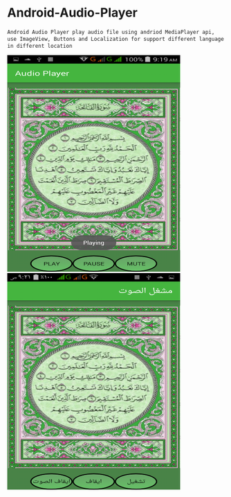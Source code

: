 # Android-Audio-Player
    Android Audio Player play audio file using andriod MediaPlayer api, use ImageView, Buttons and Localization for support different language in different location

<img src="https://github.com/moskaoud/Android-Audio-Player/blob/master/Screenshot_2018-01-17-09-19-11.png" width="400" height="500">
<img src="https://github.com/moskaoud/Android-Audio-Player/blob/master/Screenshot_%D9%A2%D9%A0%D9%A1%D9%A8-%D9%A0%D9%A1-%D9%A1%D9%A7-%D9%A0%D9%A9-%D9%A2%D9%A1-%D9%A1%D9%A7.png"  width="400" height="500">
